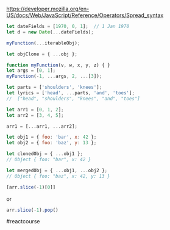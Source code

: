 https://developer.mozilla.org/en-US/docs/Web/JavaScript/Reference/Operators/Spread_syntax

```js
let dateFields = [1970, 0, 1];  // 1 Jan 1970
let d = new Date(...dateFields);
```

```js
myFunction(...iterableObj);
```

```js
let objClone = { ...obj };
```

```js
function myFunction(v, w, x, y, z) { }
let args = [0, 1];
myFunction(-1, ...args, 2, ...[3]);
```

```js
let parts = ['shoulders', 'knees'];
let lyrics = ['head', ...parts, 'and', 'toes'];
//  ["head", "shoulders", "knees", "and", "toes"]
```

```js
let arr1 = [0, 1, 2];
let arr2 = [3, 4, 5];

arr1 = [...arr1, ...arr2];
```


```js
let obj1 = { foo: 'bar', x: 42 };
let obj2 = { foo: 'baz', y: 13 };

let clonedObj = { ...obj1 };
// Object { foo: "bar", x: 42 }

let mergedObj = { ...obj1, ...obj2 };
// Object { foo: "baz", x: 42, y: 13 }
```


```js
[arr.slice(-1)[0]] 
```

or

```js
arr.slice(-1).pop()
```


#reactcourse